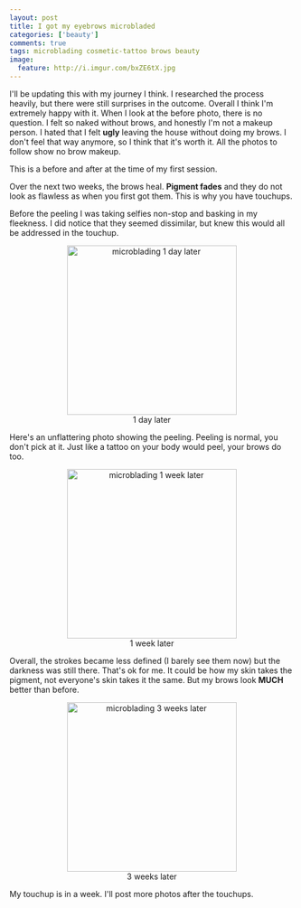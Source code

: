 ```yaml
---
layout: post
title: I got my eyebrows microbladed
categories: ['beauty']
comments: true
tags: microblading cosmetic-tattoo brows beauty
image:
  feature: http://i.imgur.com/bxZE6tX.jpg
---
```


I'll be updating this with my journey I think. I researched the process heavily, but there were still surprises in the outcome.
Overall I think I'm extremely happy with it. When I look at the before photo, there is no question. I felt so naked without
brows, and honestly I'm not a makeup person. I hated that I felt **ugly** leaving the house without doing my brows. I don't
feel that way anymore, so I think that it's worth it. All the photos to follow show no brow makeup.

This is a before and after at the time of my first session.
<!--more-->
Over the next two weeks, the brows heal. **Pigment fades** and they do not look as flawless as when you first got them.
This is why you have touchups. 

Before the peeling I was taking selfies non-stop and basking in my fleekness. I did notice that they seemed dissimilar, but knew this would all be addressed in the touchup. 

<center><figure>
  <img alt="microblading 1 day later" src="https://lh3.googleusercontent.com/e4E4DNvaEIpgZm_VODKQUUdTAFaT1avEfyPc8n2QbeuO6Id6NqSwU7vy7kUVDoMD3tiLIvWiM41NyhL1B6waQWgAW9SfqJJ4XAgM09hDpwW7a_0G1kmaMCYFWVIlfsXG9nn7i0Sjmxvq8KQwgQK04Pv6pKn31LbdTeRA8SL5hchiurAROhnyQQQ6eF-_EnsbAgUHOL9LZIPFbEWXjuiPM1SJbmfnqvH9UKGXif-ZPdrxrOXZYWQtG23e-g5raaDaxXIEA6JEvPjapGQXumYh1iEgWsAeZqKQQpoWE-ic8IYW6JbJJvigAD7ty4LdSaJG9cwuXEMpJQ5_yRjGBqxuVFABywn7OqNI4dc9QQEuDUV3bTwVnsIKDUVHENWWY5VWE0Yo8xt2hfvJ3AlXWf_11HL9Y_62K-im9X2y0AmJYFYrTiep8xBWC-EF_0i1btAt_O34106wrUsMwVZYQ_ac_RNxBIzr2MYefAB3yu64NZCFrG1zdLhaoyeCi8F7gM4VlNBG0KSBfRO3y4DKfcluJ7HX4_fhAhy6rzSTSE4xsO7F7yA-wwQ_siSyvmQocrDxIeHOV3X2DlhD5vEbfojrRO9nXgwd5yyA8ojRCYDVpyMNyKD3=w826-h1466-no" width="300">
  <figcaption>1 day later</figcaption>
</figure>
</center>

Here's an unflattering photo showing the peeling. Peeling is normal, you don't pick at it. Just like a tattoo on your body would peel, your brows do too.

<center>
<figure>
  <img alt="microblading 1 week later" src="https://lh3.googleusercontent.com/3tzlRVjDxHYPvTl2pL8XQmTY-PF7sZUY95bkuWeUm5rDSrNkj9uBR7639TevggzWwWdUpBe8v6y5scDRYrHfzqGu3dThY-QGDAp5A5tkJgUKs5DK9yBu3trxqR3nmnP5c4CFt-ScgVQGCzo7fsXHqjcGhRSnwuzFDtiRp3hF9EVruEPp2CycCKeO_V57vl8-pGHL7Q1dpU8lMshhW8FKPcqB3AHbRXZOLSw2V8dx1M0qS7sT6KgU58qA7aQ3ZBMxQkuSeTOdrNHxx2TI8D9bTeNS-rRlOqltVVfGBv5gpirb8cll1GD5iyw2eDiIkmLugatHO4dWJ27B-swXxRfq246ucMnLuJqFMpfmsK4bYJph5xg3K1M3AJ8X0BpCJZ24akm4iRwuJ15ne6NUbiXqBhCGyar5S1lFMPHb1D8KLic0XCz4hgsDcJX_wDXTRu7WZ7Vf9HGn4jE577nHCBvIS3_d57xt-DF4VJMYBMghPo3P5A-rEk_0-pm320SoEuhHAMQxUDsevy3EDHqWq-aHzGZPeD6MqSRb6crdNcDRgRXgxt25I3mLhZeICTslz330pmU8OltyB1fHYaAvhTgAR7VhH0n6KmMlMnNI-YWIY9zX3qGb=w1952-h1466-no" width="300">
  <figcaption>1 week later</figcaption>
</figure>
</center>

Overall, the strokes became less defined (I barely see them now) but the darkness was still there. That's ok for me.
It could be how my skin takes the pigment, not everyone's skin takes it the same. But my brows look **MUCH** better than
before.

<center>
<figure>
  <img alt="microblading 3 weeks later" src="https://lh3.googleusercontent.com/0oa5NC7Mk9C9_d59LCgSRhgIawd6rgWG2ENCvOGM88mcZfc9_RNbcb1rJDDA2iXQDH-gjFWJe3RV0GYsuaUYsGPpKHTceXZ8wMo3avfMt8DLBMkl9gz-AE4SJ5HpHTmohyEi7sKer8khOM9z45emsENob-imiaSJdj5fH-bSBpItRWx8xb-QPNz_DPOFb58j6KDZwHrlC8fcchqIKSEPTzwZT6X5c17ym3Ajzfd29qhzxoXdKe8hxPdamqDrOzYqR3YdLXyh-nneyeHmZhjdBsx3KNsXbKwcmVQ95NlFemJVpGVQJl2LXH-U_AmUITy8QWXGZ1SqaniAXSH_m3jW_4SACIqlvaNYM2w_HS9E4K-0pTQQpmUWMxC8qw-wXidhq2SJn40KlP9pJzSWxHtYlmEe2-lROwAU6w8zqn9lHBk6DuIRqhw1Z_0kjLVTBZYqjM9-TNbTwLVzgrAsSdYpnC5Ivu9QYqG3COCT7SnnLGItNuTQpC_F9XEYZdXnGnbK-CJUfM-JlSCnMvXRb0u4obLYJuR5BqIV0DKG4LvuCppCsrEJZji5Uv_zcnZ2bUFmTqnS3Z7jhVImpgB0lyU-a2t9n8I609ZInwe9B7JpL75W0ZjS7qpW=w824-h1462-no" width="300">
  <figcaption>3 weeks later</figcaption>
</figure>
</center>

My touchup is in a week. I'll post more photos after the touchups. 